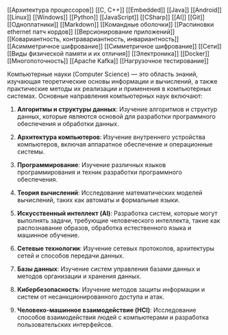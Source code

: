[[Архитектура процессоров]]
[[C, C++]]
[[Embedded]]
[[Java]]
[[Android]]
[[Linux]]
[[Windows]]
[[Python]]
[[JavaScript]]
[[CSharp]]
[[AI]]
[[Git]]
[[Одноплатники]]
[[Markdown]]
[[Командные оболочки]]
[[Распиновки ethernet патч кордов]]
[[Версионирование приложений]]
[[Ковариантность, контравариантность, инвариантность]]
[[Асимметричное шифрование]]
[[Симметричное шифрование]]
[[Сети]]
[[Виды физической памяти и их отличия]]
[[Электроника]]
[[Docker]]
[[Многопоточность]]
[[Apache Kafka]]
[[Нагрузочное тестирование]]

Компьютерные науки (Computer Science) — это область знаний, изучающая теоретические основы информации и вычислений, а также практические методы их реализации и применения в компьютерных системах. Основные направления компьютерных наук включают:

1. **Алгоритмы и структуры данных**: Изучение алгоритмов и структур данных, которые являются основой для разработки программного обеспечения и обработки данных.

2. **Архитектура компьютеров**: Изучение внутреннего устройства компьютеров, включая аппаратное обеспечение и операционные системы.

3. **Программирование**: Изучение различных языков программирования и техник разработки программного обеспечения.

4. **Теория вычислений**: Исследование математических моделей вычислений, таких как автоматы и формальные языки.

5. **Искусственный интеллект (AI)**: Разработка систем, которые могут выполнять задачи, требующие человеческого интеллекта, такие как распознавание образов, обработка естественного языка и машинное обучение.

6. **Сетевые технологии**: Изучение сетевых протоколов, архитектуры сетей и способов передачи данных.

7. **Базы данных**: Изучение систем управления базами данных и методов организации и хранения данных.

8. **Кибербезопасность**: Изучение методов защиты информации и систем от несанкционированного доступа и атак.

9. **Человеко-машинное взаимодействие (HCI)**: Исследование способов взаимодействия людей с компьютерами и разработка пользовательских интерфейсов.

